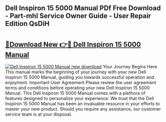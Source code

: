 ## Dell Inspiron 15 5000 Manual PDf Free Download - Part-mhl Service Owner Guide - User Repair Edition QsDiH

# <h2><a href="http://bc21446.oget.top/?id=Dell+Inspiron+15+5000+Manual">🔗Download New 👉🔴 Dell Inspiron 15 5000 Manual</a></h2>

[![Dell Inspiron 15 5000 Manual new download](https://i.imgur.com/5g1atiW.png)](http://bc21446.oget.top/?id=Dell+Inspiron+15+5000+Manual)
Your Journey Begins Here This manual marks the beginning of your journey with your new Dell Inspiron 15 5000 Manual, guiding you towards successful operation and enjoyment. Important User Agreement Please review the user agreement terms and conditions before operating your new Dell Inspiron 15 5000 Manual. This Dell Inspiron 15 5000 Manual comes with a plethora of features designed to personalize your experience. We trust that the Dell Inspiron 15 5000 Manual has been an invaluable resource in your efforts to master your new product. Should you require any assistance, our customer service team is at your disposal.
